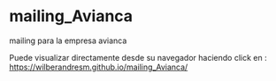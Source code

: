 # mailing_Avianca
 mailing para la empresa avianca
 
 Puede visualizar directamente desde su navegador haciendo click en : https://wilberandresm.github.io/mailing_Avianca/
